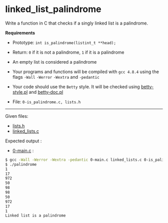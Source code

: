 # linked_list_palindrome
Write a function in C that checks if a singly linked list is a palindrome.

**Requirements**
- Prototype: `int is_palindrome(listint_t **head);`
- Return: `0` if it is not a palindrome, `1` if it is a palindrome
- An empty list is considered a palindrome

- Your programs and functions will be compiled with `gcc 4.8.4` using the flags `-Wall` `-Werror` `-Wextra` and `-pedantic`
- Your code should use the `Betty` style. It will be checked using [betty-style.pl](https://github.com/hs-hq/Betty/blob/master/betty-style.pl "betty-style.pl") and [betty-doc.pl](https://github.com/hs-hq/Betty/blob/master/betty-doc.pl "betty-doc.pl")
- File: `0-is_palindrome.c, lists.h`

---

Given files:

- [lists.h](lists.h)
- [linked_lists.c](linked_lists.c)

Expected output :

- [0-main.c](0-main.c) :
```sh
$ gcc -Wall -Werror -Wextra -pedantic 0-main.c linked_lists.c 0-is_palindrome.c -o palindrome
$ ./palindrome
1
17
972
50
98
98
50
972
17
1
Linked list is a palindrome
```